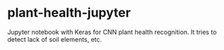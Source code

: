 # plant-health-jupyter
Jupyter notebook with Keras for CNN plant health recognition. It tries to detect lack of soil elements, etc.
